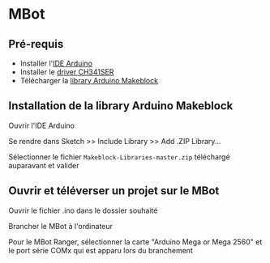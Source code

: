 # MBot

## Pré-requis

- Installer l'[IDE Arduino](https://www.arduino.cc/en/software)
- Installer le [driver CH341SER](https://oemdrivers.com/usb-ch340-driver)
- Télécharger la [library Arduino Makeblock](https://github.com/Makeblock-official/Makeblock-Libraries/archive/refs/heads/master.zip)

## Installation de la library Arduino Makeblock

Ouvrir l'IDE Arduino

Se rendre dans Sketch >> Include Library >> Add .ZIP Library...

Sélectionner le fichier `Makeblock-Libraries-master.zip` téléchargé auparavant et valider

## Ouvrir et téléverser un projet sur le MBot

Ouvrir le fichier .ino dans le dossier souhaité

Brancher le MBot à l'ordinateur

Pour le MBot Ranger, sélectionner la carte "Arduino Mega or Mega 2560" et le port série COMx qui est apparu lors du branchement
